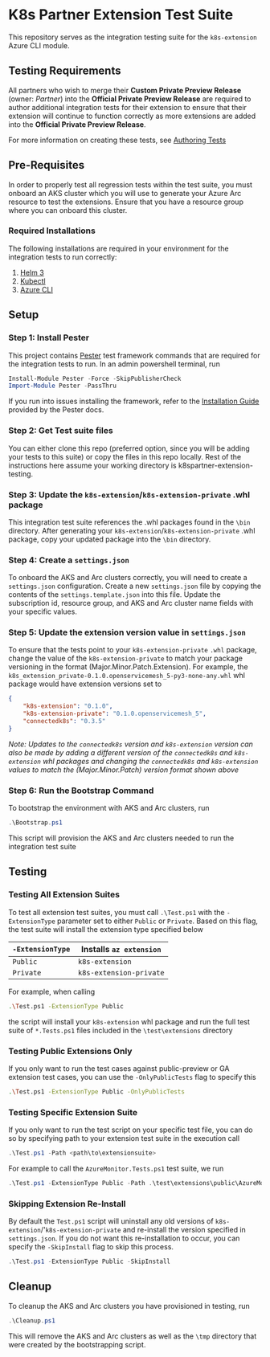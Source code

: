 # K8s Partner Extension Test Suite

This repository serves as the integration testing suite for the `k8s-extension` Azure CLI module.

## Testing Requirements

All partners who wish to merge their __Custom Private Preview Release__ (owner: _Partner_) into the __Official Private Preview Release__ are required to author additional integration tests for their extension to ensure that their extension will continue to function correctly as more extensions are added into the __Official Private Preview Release__.

For more information on creating these tests, see [Authoring Tests](docs/test_authoring.md)

## Pre-Requisites

In order to properly test all regression tests within the test suite, you must onboard an AKS cluster which you will use to generate your Azure Arc resource to test the extensions. Ensure that you have a resource group where you can onboard this cluster.

### Required Installations

The following installations are required in your environment for the integration tests to run correctly:

1. [Helm 3](https://helm.sh/docs/intro/install/)
2. [Kubectl](https://kubernetes.io/docs/tasks/tools/install-kubectl/)
3. [Azure CLI](https://docs.microsoft.com/en-us/cli/azure/install-azure-cli)

## Setup

### Step 1: Install Pester

This project contains [Pester](https://pester.dev/) test framework commands that are required for the integration tests to run. In an admin powershell terminal, run

```powershell
Install-Module Pester -Force -SkipPublisherCheck
Import-Module Pester -PassThru
```

If you run into issues installing the framework, refer to the [Installation Guide](https://pester.dev/docs/introduction/installation) provided by the Pester docs.

### Step 2: Get Test suite files

You can either clone this repo (preferred option, since you will be adding your tests to this suite) or copy the files in this repo locally. Rest of the instructions here assume your working directory is k8spartner-extension-testing.

### Step 3: Update the `k8s-extension`/`k8s-extension-private` .whl package

This integration test suite references the .whl packages found in the `\bin` directory. After generating your `k8s-extension`/`k8s-extension-private` .whl package, copy your updated package into the `\bin` directory.

### Step 4: Create a `settings.json`

To onboard the AKS and Arc clusters correctly, you will need to create a `settings.json` configuration. Create a new `settings.json` file by copying the contents of the `settings.template.json` into this file. Update the subscription id, resource group, and AKS and Arc cluster name fields with your specific values.

### Step 5: Update the extension version value in `settings.json`

To ensure that the tests point to your `k8s-extension-private` `.whl` package, change the value of the `k8s-extension-private` to match your package versioning in the format (Major.Minor.Patch.Extension). For example, the `k8s_extension_private-0.1.0.openservicemesh_5-py3-none-any.whl` whl package would have extension versions set to
```json
{
    "k8s-extension": "0.1.0",
    "k8s-extension-private": "0.1.0.openservicemesh_5",
    "connectedk8s": "0.3.5"
}

```

_Note: Updates to the `connectedk8s` version and `k8s-extension` version can also be made by adding a different version of the `connectedk8s` and `k8s-extension` whl packages and changing the `connectedk8s` and `k8s-extension` values to match the (Major.Minor.Patch) version format shown above_

### Step 6: Run the Bootstrap Command
To bootstrap the environment with AKS and Arc clusters, run
```powershell
.\Bootstrap.ps1
```
This script will provision the AKS and Arc clusters needed to run the integration test suite

## Testing

### Testing All Extension Suites
To test all extension test suites, you must call `.\Test.ps1` with the `-ExtensionType` parameter set to either `Public` or `Private`. Based on this flag, the test suite will install the extension type specified below

| `-ExtensionType` |  Installs `az extension`             |
| ---------------- | ---------------------                |
| `Public`         | `k8s-extension`                      |
| `Private`        | `k8s-extension-private`              |

For example, when calling
```bash
.\Test.ps1 -ExtensionType Public
```
the script will install your `k8s-extension` whl package and run the full test suite of `*.Tests.ps1` files included in the `\test\extensions` directory

### Testing Public Extensions Only
If you only want to run the test cases against public-preview or GA extension test cases, you can use the `-OnlyPublicTests` flag to specify this
```bash
.\Test.ps1 -ExtensionType Public -OnlyPublicTests
```

### Testing Specific Extension Suite

If you only want to run the test script on your specific test file, you can do so by specifying path to your extension test suite in the execution call

```powershell
.\Test.ps1 -Path <path\to\extensionsuite>
```
For example to call the `AzureMonitor.Tests.ps1` test suite, we run
```powershell
.\Test.ps1 -ExtensionType Public -Path .\test\extensions\public\AzureMonitor.Tests.ps1
```

### Skipping Extension Re-Install

By default the `Test.ps1` script will uninstall any old versions of `k8s-extension`/'`k8s-extension-private` and re-install the version specified in `settings.json`. If you do not want this re-installation to occur, you can specify the `-SkipInstall` flag to skip this process.

```powershell
.\Test.ps1 -ExtensionType Public -SkipInstall
```

## Cleanup
To cleanup the AKS and Arc clusters you have provisioned in testing, run
```powershell
.\Cleanup.ps1
```
This will remove the AKS and Arc clusters as well as the `\tmp` directory that were created by the bootstrapping script.